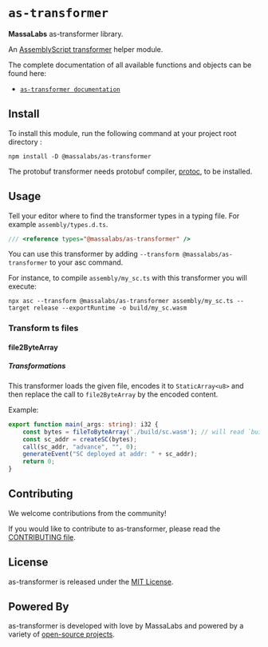 # `as-transformer`

**MassaLabs** as-transformer library.

An [AssemblyScript transformer](https://www.assemblyscript.org/compiler.html#transforms) helper module.

The complete documentation of all available functions and objects can be found here:

- [`as-transformer documentation`](https://as-transformer.docs.massa.net)

## Install

To install this module, run the following command at your project root directory :

```shell
npm install -D @massalabs/as-transformer
```

The protobuf transformer needs protobuf compiler, [protoc](https://grpc.io/docs/protoc-installation/), to be installed.

## Usage

Tell your editor where to find the transformer types in a typing file. For example `assembly/types.d.ts`.

```typescript
/// <reference types="@massalabs/as-transformer" />
```

You can use this transformer by adding `--transform @massalabs/as-transformer` to your asc command.

For instance, to compile `assembly/my_sc.ts` with this transformer you will execute:

```shell
npx asc --transform @massalabs/as-transformer assembly/my_sc.ts --target release --exportRuntime -o build/my_sc.wasm
```

### Transform ts files

#### file2ByteArray

##### Transformations

This transformer loads the given file, encodes it to `StaticArray<u8>` and then replace the call to `file2ByteArray` by the encoded content.

Example:

```typescript
export function main(_args: string): i32 {
    const bytes = fileToByteArray('./build/sc.wasm'); // will read `build/sc.wasm`, will encode it in array and then put the result in a string used to initialize `bytes`.
    const sc_addr = createSC(bytes);
    call(sc_addr, "advance", "", 0);
    generateEvent("SC deployed at addr: " + sc_addr);
    return 0;
}
```

## Contributing
We welcome contributions from the community!

If you would like to contribute to as-transformer, please read the [CONTRIBUTING file](CONTRIBUTING.md).

## License
as-transformer is released under the [MIT License](LICENSE).

## Powered By
as-transformer is developed with love by MassaLabs and powered by a variety of [open-source projects](powered-by.md).

